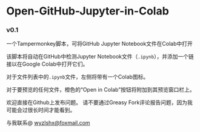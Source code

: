 # Open-GitHub-Jupyter-in-Colab
### v0.1

一个Tampermonkey脚本，可将GitHub Jupyter Notebook文件在Colab中打开

该脚本将自动在GitHub中检测Jupyter Notebook文件（`.ipynb`），并添加一个链接以在Google Colab中打开它们。

对于文件列表中的`.ipynb`文件，左侧将带有一个Colab图标。

对于要预览的任何文件，橙色的“Open in Colab”按钮将附加到其预览窗口栏上。

欢迎直接在Github上发布问题。 请不要通过Greasy Fork评论报告问题，因为我可能会过很长时间才能看到。

与我联系@ <wyzlshx@foxmail.com>
